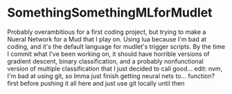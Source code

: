 # SomethingSomethingMLforMudlet
Probably overambitious for a first coding project, but trying to make a Nueral Network for a Mud that I play on.
Using lua because I'm bad at coding, and it's the default language for mudlet's trigger scripts.
By the time I commit what I've been working on, it should have horrible versions of gradient descent, binary classification, and a probably nonfunctional version of multiple classification that I just decided to call good...
edit: nvm, I'm bad at using git, so Imma just finish getting neural nets to... function? first before pushing it all here and just use git locally until then
